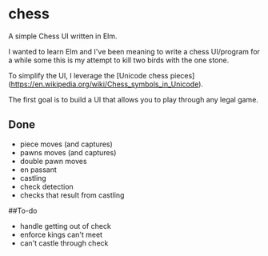 # chess
A simple Chess UI written in Elm.

I wanted to learn Elm and I've been meaning to write a chess UI/program
for a while some this is my attempt to kill two birds with the one stone.

To simplify the UI, I leverage the [Unicode chess pieces] (https://en.wikipedia.org/wiki/Chess_symbols_in_Unicode).

The first goal is to build a UI that allows you to play through any legal game.

## Done

- piece moves (and captures)
- pawns moves (and captures)
- double pawn moves
- en passant
- castling
- check detection
- checks that result from castling

##To-do

- handle getting out of check
- enforce kings can't meet
- can't castle through check
